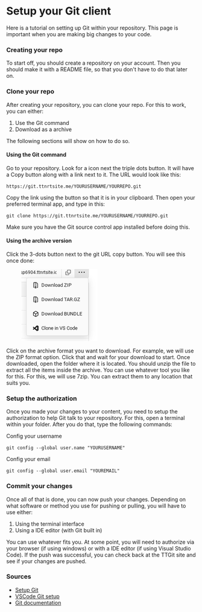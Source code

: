 # Setup your Git client

Here is a tutorial on setting up Git within your repository. This page is important when you are making big changes to your code.

### Creating your repo

To start off, you should create a repository on your account. Then you should make it with a README file, so that you don't have to do that later on.

### Clone your repo

After creating your repository, you can clone your repo. For this to work, you can either:

1. Use the Git command
2. Download as a archive

The following sections will show on how to do so.

#### Using the Git command

Go to your repository. Look for a icon next the triple dots button. It will have a Copy button along with a link next to it. The URL would look like this:

```
https://git.ttnrtsite.me/YOURUSERNAME/YOURREPO.git
```

Copy the link using the button so that it is in your clipboard. Then open your preferred terminal app, and type in this:

```
git clone https://git.ttnrtsite.me/YOURUSERNAME/YOURREPO.git
```

Make sure you have the Git source control app installed before doing this.

#### Using the archive version

Click the 3-dots button next to the git URL copy button. You will see this once done:

<figure><img src="../.gitbook/assets/archive_popup.png" alt=""><figcaption></figcaption></figure>

Click on the archive format you want to download. For example, we will use the ZIP format option. Click that and wait for your download to start. Once downloaded, open the folder where it is located. You should unzip the file to extract all the items inside the archive. You can use whatever tool you like for this. For this, we will use 7zip. You can extract them to any location that suits you.

### Setup the authorization

Once you made your changes to your content, you need to setup the authorization to help Git talk to your repository. For this, open a terminal within your folder. After you do that, type the following commands:

Config your username

```
git config --global user.name "YOURUSERNAME"
```

Config your email

```
git config --global user.email "YOUREMAIL"
```

### Commit your changes

Once all of that is done, you can now push your changes. Depending on what software or method you use for pushing or pulling, you will have to use either:

1. Using the terminal interface
2. Using a IDE editor (with Git built in)

You can use whatever fits you. At some point, you will need to authorize via your browser (if using windows) or with a IDE editor (if using Visual Studio Code). If the push was successful, you can check back at the TTGit site and see if your changes are pushed.

### Sources

* [Setup Git](https://docs.github.com/en/get-started/getting-started-with-git/set-up-git)
* [VSCode Git setup](https://code.visualstudio.com/docs/sourcecontrol/overview)
* [Git documentation](https://git-scm.com/docs)

